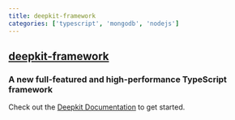 ```yaml
---
title: deepkit-framework
categories: ['typescript', 'mongodb', 'nodejs']
---
```

## [deepkit-framework](https://github.com/deepkit/deepkit-framework)

### A new full-featured and high-performance TypeScript framework


Check out the [Deepkit Documentation](https://deepkit.io/documentation/introduction) to get started.
